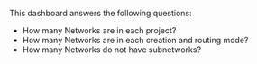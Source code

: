 This dashboard answers the following questions:

- How many Networks are in each project?
- How many Networks are in each creation and routing mode?
- How many Networks do not have subnetworks?
